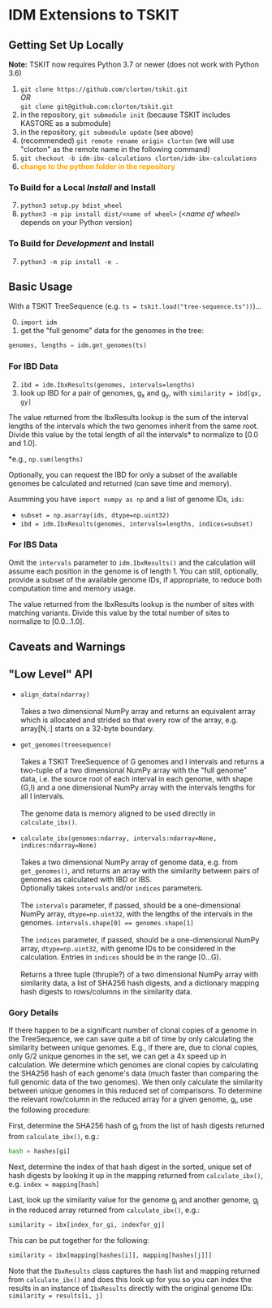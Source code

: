 # IDM Extensions to TSKIT

## Getting Set Up Locally

**Note:** TSKIT now requires Python 3.7 or newer (does not work with Python 3.6)

1. `git clone https://github.com/clorton/tskit.git`<br>_OR_<br>`git clone git@github.com:clorton/tskit.git`
2. in the repository, `git submodule init` (because TSKIT includes KASTORE as a submodule)
3. in the repository, `git submodule update` (see above)
4. (recommended) `git remote rename origin clorton` (we will use "clorton" as the remote name in the following command)
5. `git checkout -b idm-ibx-calculations clorton/idm-ibx-calculations`
6. <font color=orange>**change to the python folder in the repository**</font>

### To Build for a Local _Install_ and Install

7. `python3 setup.py bdist_wheel`
8. `python3 -m pip install dist/<name of wheel>` (\<_name of wheel_\> depends on your Python version)

### To Build for _Development_ and Install

7. `python3 -m pip install -e .`

## Basic Usage

With a TSKIT TreeSequence (e.g. `ts = tskit.load("tree-sequence.ts"))`)...

0. `import idm`
1. get the "full genome" data for the genomes in the tree:

```python
genomes, lengths = idm.get_genomes(ts)
```

### For IB**D** Data

2. `ibd = idm.IbxResults(genomes, intervals=lengths)`
3. look up IBD for a pair of genomes, g<sub>x</sub> and g<sub>y</sub>, with `similarity = ibd[gx, gy]`

The value returned from the IbxResults lookup is the sum of the interval lengths of the intervals which the two genomes inherit from the same root. Divide this value by the total length of all the intervals* to normalize to [0.0 and 1.0].

\*e.g., `np.sum(lengths)`

Optionally, you can request the IBD for only a subset of the available genomes be calculated and returned (can save time and memory).

Asumming you have `import numpy as np` and a list of genome IDs, `ids`:

* `subset = np.asarray(ids, dtype=np.uint32)`
* `ibd = idm.IbxResults(genomes, intervals=lengths, indices=subset)`

### For IB**S** Data

Omit the `intervals` parameter to `idm.IbxResults()` and the calculation will assume each position in the genome is of length 1. You can still, optionally, provide a subset of the available genome IDs, if appropriate, to reduce both computation time and memory usage.

The value returned from the IbxResults lookup is the number of sites with matching variants. Divide this value by the total number of sites to normalize to [0.0...1.0].

## Caveats and Warnings

## "Low Level" API

* `align_data(ndarray)`  
<br>Takes a two dimensional NumPy array and returns an equivalent array which is allocated and strided so that every row of the array, e.g. array[N,:] starts on a 32-byte boundary.

* `get_genomes(treesequence)`  
<br>Takes a TSKIT TreeSequence of G genomes and I intervals and returns a two-tuple of a two dimensional NumPy array with the "full genome" data, i.e. the source root of each interval in each genome, with shape (G,I) and a one dimensional NumPy array with the intervals lengths for all I intervals.  
<br>The genome data is memory aligned to be used directly in `calculate_ibx()`.

* `calculate_ibx(genomes:ndarray, intervals:ndarray=None, indices:ndarray=None)`  
<br>Takes a two dimensional NumPy array of genome data, e.g. from `get_genomes()`, and returns an array with the similarity between pairs of genomes as calculated with IBD or IBS.  
Optionally takes `intervals` and/or `indices` parameters.  
<br>The `intervals` parameter, if passed, should be a one-dimensional NumPy array, `dtype=np.uint32`, with the lengths of the intervals in the genomes. `intervals.shape[0] == genomes.shape[1]`  
<br>The `indices` parameter, if passed, should be a one-dimensional NumPy array, `dtype=np.uint32`, with genome IDs to be considered in the calculation. Entries in `indices` should be in the range [0...G).  
<br>Returns a three tuple (thruple?) of a two dimensional NumPy array with similarity data, a list of SHA256 hash digests, and a dictionary mapping hash digests to rows/columns in the similarity data.

### Gory Details

If there happen to be a significant number of clonal copies of a genome in the TreeSequence, we can save quite a bit of time by only calculating the similarity between unique genomes. E.g., if there are, due to clonal copies, only G/2 unique genomes in the set, we can get a 4x speed up in calculation. We determine which genomes are clonal copies by calculating the SHA256 hash of each genome's data (much faster than comparing the full genomic data of the two genomes). We then only calculate the similarity between unique genomes in this reduced set of comparisons. To determine the relevant row/column in the reduced array for a given genome, g<sub>i</sub>, use the following procedure:

First, determine the SHA256 hash of g<sub>i</sub> from the list of hash digests returned from `calculate_ibx()`, e.g.:

```python
hash = hashes[gi]
```

Next, determine the index of that hash digest in the sorted, unique set of hash digests by looking it up in the mapping returned from `calculate_ibx()`, e.g. `index = mapping[hash]`

Last, look up the similarity value for the genome g<sub>i</sub> and another genome, g<sub>j</sub> in the reduced array returned from `calculate_ibx()`, e.g.:

```python
similarity = ibx[index_for_gi, indexfor_gj]
```

This can be put together for the following:

```python
similarity = ibx[mapping[hashes[i]], mapping[hashes[j]]]
```

Note that the `IbxResults` class captures the hash list and mapping returned from `calculate_ibx()` and does this look up for you so you can index the results in an instance of `IbxResults` directly with the original genome IDs: `similarity = results[i, j]`
